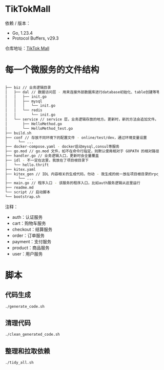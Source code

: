# TikTokMall

依赖 / 版本：

- Go, 1.23.4
- Protocol Buffers, v29.3

仓库地址：[TikTok Mall](https://github.com/arthur-stat/TikTokMall)

# 每一个微服务的文件结构
```bash

├── biz // 业务逻辑目录
│   ├── dal // 数据访问层 - 用来连接外部数据库进行database初始化、table创建等等
│   │   ├── init.go
│   │   ├── mysql
│   │   │   └── init.go
│   │   └── redis
│   │       └── init.go
│   └── service // service 层，业务逻辑存放的地方。更新时，新的方法会追加文件。
│       ├── HelloMethod.go
│       └── HelloMethod_test.go
├── build.sh
├── conf // 存放不同环境下的配置文件 - online/test/dev，通过环境变量设置
│     └── ...
├── docker-compose.yaml - docker启动mysql,consul等服务
├── go.mod // go.mod 文件，如不在命令行指定，则默认使用相对于 GOPATH 的相对路径作为 module 名
├── handler.go // 业务逻辑入口，更新时会全量覆盖
├── idl - 不一定在这里，我放在了项目根目录下
│   └── hello.thrift
├── kitex.yaml
├── kitex_gen // IDL 内容相关的生成代码，勿动 - 我生成的统一放在项目根目录的rpc_gen/kitex_gen下面了
│     └── ...
├── main.go // 程序入口 - 该服务的程序入口，比如auth服务逻辑从这里运行
├── readme.md
└── script // 启动脚本
└── bootstrap.sh
```

注释：

- auth：认证服务
- cart：购物车服务
- checkout：结算服务
- order：订单服务
- payment：支付服务
- product：商品服务
- user：用户服务

# 脚本
## 代码生成
```bash
./generate_code.sh
```
## 清理代码
```bash
./clean_generated_code.sh
```
## 整理和拉取依赖
```bash
./tidy_all.sh
```
